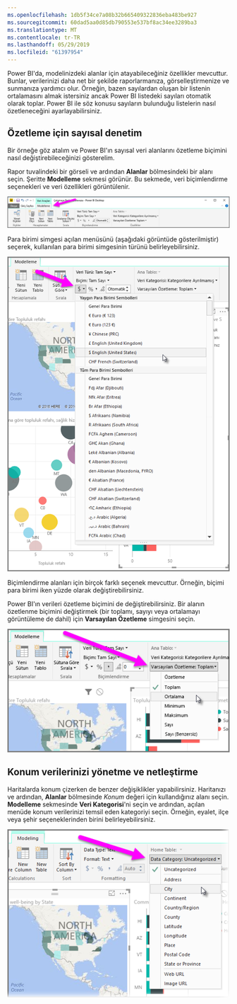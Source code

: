 ```yaml
---
ms.openlocfilehash: 1db5f34ce7a08b32b665409322836eba483be927
ms.sourcegitcommit: 60dad5aa0d85db790553e537bf8ac34ee3289ba3
ms.translationtype: MT
ms.contentlocale: tr-TR
ms.lasthandoff: 05/29/2019
ms.locfileid: "61397954"
---
```

Power BI'da, modelinizdeki alanlar için atayabileceğiniz özellikler mevcuttur. Bunlar, verilerinizi daha net bir şekilde raporlarmanıza, görselleştirmenize ve sunmanıza yardımcı olur. Örneğin, bazen sayılardan oluşan bir listenin ortalamasını almak istersiniz ancak Power BI listedeki sayıları otomatik olarak toplar. Power BI ile söz konusu sayıların bulunduğu listelerin nasıl özetleneceğini ayarlayabilirsiniz.

## <a name="numeric-control-over-summarization"></a>Özetleme için sayısal denetim
Bir örneğe göz atalım ve Power BI'ın sayısal veri alanlarını özetleme biçimini nasıl değiştirebileceğinizi gösterelim.

Rapor tuvalindeki bir görseli ve ardından **Alanlar** bölmesindeki bir alanı seçin. Şeritte **Modelleme** sekmesi görünür. Bu sekmede, veri biçimlendirme seçenekleri ve veri özellikleri görüntülenir.

![](media/3-11d-customize-summarization-categorization/3-11d_1.png)

Para birimi simgesi açılan menüsünü (aşağıdaki görüntüde gösterilmiştir) seçerek, kullanılan para birimi simgesinin türünü belirleyebilirsiniz.

![](media/3-11d-customize-summarization-categorization/3-11d_2.png)

Biçimlendirme alanları için birçok farklı seçenek mevcuttur. Örneğin, biçimi para birimi iken yüzde olarak değiştirebilirsiniz.

Power BI'ın verileri özetleme biçimini de değiştirebilirsiniz. Bir alanın özetlenme biçimini değiştirmek (bir toplamı, sayıyı veya ortalamayı görüntüleme de dahil) için **Varsayılan Özetleme** simgesini seçin.

![](media/3-11d-customize-summarization-categorization/3-11d_3.png)

## <a name="manage-and-clarify-your-location-data"></a>Konum verilerinizi yönetme ve netleştirme
Haritalarda konum çizerken de benzer değişiklikler yapabilirsiniz. Haritanızı ve ardından, **Alanlar** bölmesinde *Konum* değeri için kullandığınız alanı seçin. **Modelleme** sekmesinde **Veri Kategorisi**'ni seçin ve ardından, açılan menüde konum verilerinizi temsil eden kategoriyi seçin. Örneğin, eyalet, ilçe veya şehir seçeneklerinden birini belirleyebilirsiniz.

![](media/3-11d-customize-summarization-categorization/3-11d_4.png)

